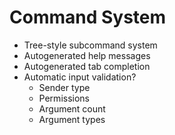 # Command System
- Tree-style subcommand system
- Autogenerated help messages
- Autogenerated tab completion
- Automatic input validation?
    - Sender type
    - Permissions
    - Argument count
    - Argument types